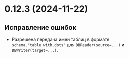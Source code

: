 # 0.12.3 (2024-11-22)

## Исправление ошибок

- Разрешена передача имен таблиц в формате `schema."table.with.dots"` для `DBReader(source=...)` и `DBWriter(target=...)`.
